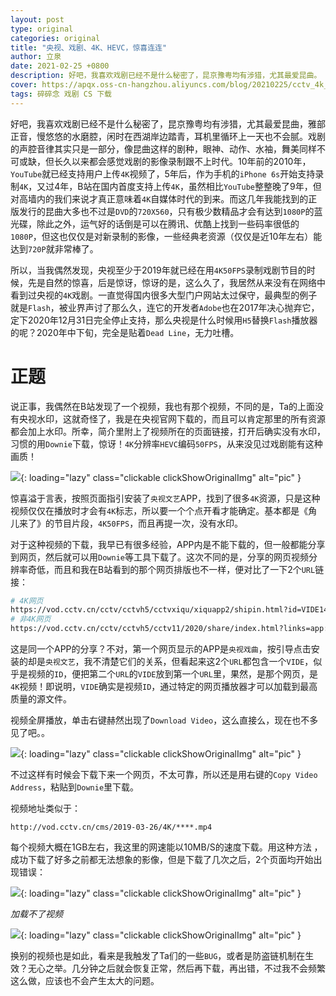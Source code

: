```yaml
---
layout: post
type: original
categories: original
title: "央视、戏剧、4K、HEVC，惊喜连连"
author: 立泉
date: 2021-02-25 +0800
description: 好吧，我喜欢戏剧已经不是什么秘密了，昆京豫粤均有涉猎，尤其最爱昆曲。
cover: https://apqx.oss-cn-hangzhou.aliyuncs.com/blog/20210225/cctv_4k_download.webp
tags: 碎碎念 戏剧 CS 下载
---
```


好吧，我喜欢戏剧已经不是什么秘密了，昆京豫粤均有涉猎，尤其最爱昆曲，雅部正音，慢悠悠的水磨腔，闲时在西湖岸边踏青，耳机里循环上一天也不会腻。戏剧的声腔音律其实只是一部分，像昆曲这样的剧种，眼神、动作、水袖，舞美同样不可或缺，但长久以来都会感觉戏剧的影像录制跟不上时代。10年前的2010年，`YouTube`就已经支持用户上传`4K`视频了，5年后，作为手机的`iPhone 6s`开始支持录制`4K`，又过4年，B站在国内首度支持上传`4K`，虽然相比`YouTube`整整晚了9年，但对高墙内的我们来说才真正意味着`4K`自媒体时代的到来。而这几年我能找到的正版发行的昆曲大多也不过是`DVD`的`720X560`，只有极少数精品才会有达到`1080P`的蓝光碟，除此之外，运气好的话倒是可以在腾讯、优酷上找到一些码率很低的`1080P`，但这也仅仅是对新录制的影像，一些经典老资源（仅仅是近10年左右）能达到`720P`就非常棒了。

所以，当我偶然发现，央视至少于2019年就已经在用`4K50FPS`录制戏剧节目的时候，先是自然的惊喜，后是惊讶，惊讶的是，这么久了，我居然从来没有在网络中看到过央视的`4K`戏剧。一直觉得国内很多大型门户网站太过保守，最典型的例子就是`Flash`，被业界声讨了那么久，连它的开发者`Adobe`也在2017年决心抛弃它，定下2020年12月31日完全停止支持，那么央视是什么时候用`H5`替换`Flash`播放器的呢？2020年中下旬，完全是贴着`Dead Line`，无力吐槽。

# 正题

说正事，我偶然在B站发现了一个视频，我也有那个视频，不同的是，Ta的上面没有央视水印，这就奇怪了，我是在央视官网下载的，而且可以肯定那里的所有资源都会加上水印。所幸，简介里附上了视频所在的页面链接，打开后确实没有水印，习惯的用`Downie`下载，惊讶！`4K`分辨率`HEVC`编码`50FPS`，从来没见过戏剧能有这种画质！

![](https://apqx.oss-cn-hangzhou.aliyuncs.com/blog/20210225/shaotianshuai_qiyanhui_4k.webp){: loading="lazy" class="clickable clickShowOriginalImg" alt="pic" }

惊喜溢于言表，按照页面指引安装了`央视文艺`APP，找到了很多`4K`资源，只是这种视频仅仅在播放时才会有`4K`标志，所以要一个个点开看才能确定。基本都是《角儿来了》的节目片段，`4K50FPS`，而且再提一次，没有水印。

对于这种视频的下载，我早已有很多经验，APP内是不能下载的，但一般都能分享到网页，然后就可以用`Downie`等工具下载了。这次不同的是，分享的网页视频分辨率奇低，而且和我在B站看到的那个网页排版也不一样，便对比了一下2个`URL`链接：

```sh
# 4K网页
https://vod.cctv.cn/cctv/cctvh5/cctvxiqu/xiquapp2/shipin.html?id=VIDE1435397050914***
# 非4K网页
https://vod.cctv.cn/cctv/cctvh5/cctv11/2020/share/index.html?links=app://VIDE1435397050914***&index=&collectionLink=
```

这是同一个APP的分享？不对，第一个网页显示的APP是`央视戏曲`，按引导点击安装的却是`央视文艺`，我不清楚它们的关系，但看起来这2个`URL`都包含一个`VIDE`，似乎是视频的`ID`，便把第二个`URL`的`VIDE`放到第一个`URL`里，果然，是那个网页，是`4K`视频！即说明，`VIDE`确实是视频`ID`，通过特定的网页播放器才可以加载到最高质量的源文件。

视频全屏播放，单击右键赫然出现了`Download Video`，这么直接么，现在也不多见了吧。。

![](https://apqx.oss-cn-hangzhou.aliyuncs.com/blog/20210225/cctv_4k_download.webp){: loading="lazy" class="clickable clickShowOriginalImg" alt="pic" }

不过这样有时候会下载下来一个网页，不太可靠，所以还是用右键的`Copy Video Address`，粘贴到`Downie`里下载。

视频地址类似于：

```http
http://vod.cctv.cn/cms/2019-03-26/4K/****.mp4
```

每个视频大概在1GB左右，我这里的网速能以10MB/S的速度下载。用这种方法 ，成功下载了好多之前都无法想象的影像，但是下载了几次之后，2个页面均开始出现错误：

![](https://apqx.oss-cn-hangzhou.aliyuncs.com/blog/20210225/cctv_4k_error_403.webp){: loading="lazy" class="clickable clickShowOriginalImg" alt="pic" }

*加载不了视频*

![](https://apqx.oss-cn-hangzhou.aliyuncs.com/blog/20210225/cctv_4k_error_1021.webp){: loading="lazy" class="clickable clickShowOriginalImg" alt="pic" }

换别的视频也是如此，看来是我触发了Ta们的一些`BUG`，或者是防盗链机制在生效？无心之举。几分钟之后就会恢复正常，然后再下载，再出错，不过我不会频繁这么做，应该也不会产生太大的问题。
